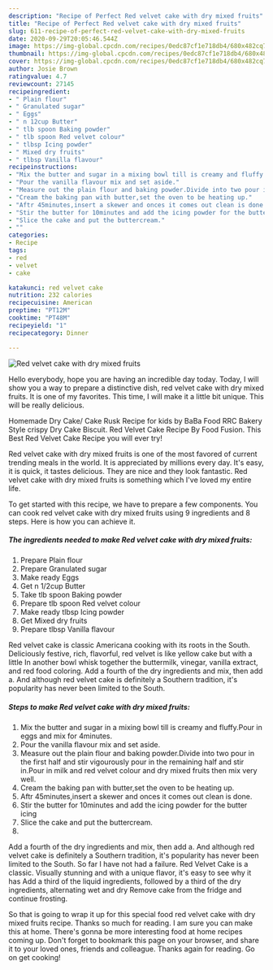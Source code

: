 ```yaml
---
description: "Recipe of Perfect Red velvet cake with dry mixed fruits"
title: "Recipe of Perfect Red velvet cake with dry mixed fruits"
slug: 611-recipe-of-perfect-red-velvet-cake-with-dry-mixed-fruits
date: 2020-09-29T20:05:46.544Z
image: https://img-global.cpcdn.com/recipes/0edc87cf1e718db4/680x482cq70/red-velvet-cake-with-dry-mixed-fruits-recipe-main-photo.jpg
thumbnail: https://img-global.cpcdn.com/recipes/0edc87cf1e718db4/680x482cq70/red-velvet-cake-with-dry-mixed-fruits-recipe-main-photo.jpg
cover: https://img-global.cpcdn.com/recipes/0edc87cf1e718db4/680x482cq70/red-velvet-cake-with-dry-mixed-fruits-recipe-main-photo.jpg
author: Josie Brown
ratingvalue: 4.7
reviewcount: 27145
recipeingredient:
- " Plain flour"
- " Granulated sugar"
- " Eggs"
- " n 12cup Butter"
- " tlb spoon Baking powder"
- " tlb spoon Red velvet colour"
- " tlbsp Icing powder"
- " Mixed dry fruits"
- " tlbsp Vanilla flavour"
recipeinstructions:
- "Mix the butter and sugar in a mixing bowl till is creamy and fluffy.Pour in eggs and mix for 4minutes."
- "Pour the vanilla flavour mix and set aside."
- "Measure out the plain flour and baking powder.Divide into two pour in the first half and stir vigourously pour in the remaining half and stir in.Pour in milk and red velvet colour and dry mixed fruits then mix very well."
- "Cream the baking pan with butter,set the oven to be heating up."
- "Aftr 45minutes,insert a skewer and onces it comes out clean is done."
- "Stir the butter for 10minutes and add the icing powder for the butter icing"
- "Slice the cake and put the buttercream."
- ""
categories:
- Recipe
tags:
- red
- velvet
- cake

katakunci: red velvet cake 
nutrition: 232 calories
recipecuisine: American
preptime: "PT12M"
cooktime: "PT48M"
recipeyield: "1"
recipecategory: Dinner

---
```



![Red velvet cake with dry mixed fruits](https://img-global.cpcdn.com/recipes/0edc87cf1e718db4/680x482cq70/red-velvet-cake-with-dry-mixed-fruits-recipe-main-photo.jpg)

Hello everybody, hope you are having an incredible day today. Today, I will show you a way to prepare a distinctive dish, red velvet cake with dry mixed fruits. It is one of my favorites. This time, I will make it a little bit unique. This will be really delicious.

Homemade Dry Cake/ Cake Rusk Recipe for kids by BaBa Food RRC Bakery Style crispy Dry Cake Biscuit. Red Velvet Cake Recipe By Food Fusion. This Best Red Velvet Cake Recipe you will ever try!

Red velvet cake with dry mixed fruits is one of the most favored of current trending meals in the world. It is appreciated by millions every day. It's easy, it is quick, it tastes delicious. They are nice and they look fantastic. Red velvet cake with dry mixed fruits is something which I've loved my entire life.


To get started with this recipe, we have to prepare a few components. You can cook red velvet cake with dry mixed fruits using 9 ingredients and 8 steps. Here is how you can achieve it.

<!--inarticleads1-->

##### The ingredients needed to make Red velvet cake with dry mixed fruits:

1. Prepare  Plain flour
1. Prepare  Granulated sugar
1. Make ready  Eggs
1. Get  n 1/2cup Butter
1. Take  tlb spoon Baking powder
1. Prepare  tlb spoon Red velvet colour
1. Make ready  tlbsp Icing powder
1. Get  Mixed dry fruits
1. Prepare  tlbsp Vanilla flavour


Red velvet cake is classic Americana cooking with its roots in the South. Deliciously festive, rich, flavorful, red velvet is like yellow cake but with a little In another bowl whisk together the buttermilk, vinegar, vanilla extract, and red food coloring. Add a fourth of the dry ingredients and mix, then add a. And although red velvet cake is definitely a Southern tradition, it&#39;s popularity has never been limited to the South. 

<!--inarticleads2-->

##### Steps to make Red velvet cake with dry mixed fruits:

1. Mix the butter and sugar in a mixing bowl till is creamy and fluffy.Pour in eggs and mix for 4minutes.
1. Pour the vanilla flavour mix and set aside.
1. Measure out the plain flour and baking powder.Divide into two pour in the first half and stir vigourously pour in the remaining half and stir in.Pour in milk and red velvet colour and dry mixed fruits then mix very well.
1. Cream the baking pan with butter,set the oven to be heating up.
1. Aftr 45minutes,insert a skewer and onces it comes out clean is done.
1. Stir the butter for 10minutes and add the icing powder for the butter icing
1. Slice the cake and put the buttercream.
1. 


Add a fourth of the dry ingredients and mix, then add a. And although red velvet cake is definitely a Southern tradition, it&#39;s popularity has never been limited to the South. So far I have not had a failure. Red Velvet Cake is a classic. Visually stunning and with a unique flavor, it&#39;s easy to see why it has Add a third of the liquid ingredients, followed by a third of the dry ingredients, alternating wet and dry Remove cake from the fridge and continue frosting. 

So that is going to wrap it up for this special food red velvet cake with dry mixed fruits recipe. Thanks so much for reading. I am sure you can make this at home. There's gonna be more interesting food at home recipes coming up. Don't forget to bookmark this page on your browser, and share it to your loved ones, friends and colleague. Thanks again for reading. Go on get cooking!
